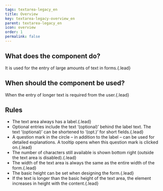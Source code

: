 ```yaml
---
tags: textarea-legacy_en
title: Overview
key: textarea-legacy-overview_en
parent: textarea-legacy_en
icon: overview
order: 1
permalink: false  
---
```


## What does the component do?
It is used for the entry of large amounts of text in forms.{.lead}

## When should the component be used?
When the entry of longer text is required from the user.{.lead}

## Rules
* The text area always has a label.{.lead}
* Optional entries include the text ‘(optional)’ behind the label text. The text ‘(optional)’ can be shortened to ‘(opt.)’ for short fields.{.lead}
* A question mark in the circle – in addition to the label – can be used for detailed explanations. A <sbb-link variant="inline" href="/{{page.lang}}/design-system/legacy/components/tooltip">tooltip</sbb-link> opens when this question mark is clicked on.{.lead}
* The number of characters still available is shown bottom right (outside the text area is disabled).{.lead}
* The width of the text area is always the same as the entire width of the form.{.lead}
* The basic height can be set when designing the form.{.lead}
* If the text is longer than the basic height of the text area, the element increases in height with the content.{.lead}
